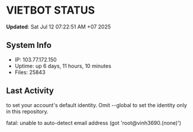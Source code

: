 # VIETBOT STATUS
**Updated**: Sat Jul 12 07:22:51 AM +07 2025

## System Info
- IP: 103.77.172.150
- Uptime: up 6 days, 11 hours, 10 minutes
- Files: 25843

## Last Activity

to set your account's default identity.
Omit --global to set the identity only in this repository.

fatal: unable to auto-detect email address (got 'root@vinh3690.(none)')
